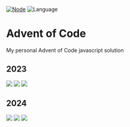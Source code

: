 [![Node](https://badgen.net/badge/Node/v20.8.0+/blue)](https://nodejs.org/en/download/)
![Language](https://badgen.net/badge/Language/JavaScript/blue)

# Advent of Code

My personal Advent of Code javascript solution

## 2023

![](https://img.shields.io/badge/day%20📅-4-blue)
![](https://img.shields.io/badge/stars%20⭐-8-yellow)
![](https://img.shields.io/badge/days%20completed-4-red)

## 2024

![](https://img.shields.io/badge/day%20📅-2-blue)
![](https://img.shields.io/badge/stars%20⭐-4-yellow)
![](https://img.shields.io/badge/days%20completed-2-red)
